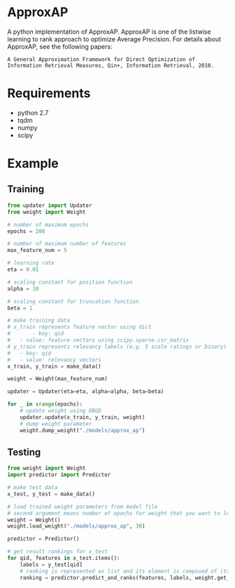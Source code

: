 # ApproxAP
A python implementation of ApproxAP. ApproxAP is one of the listwise learning to rank approach to optimize Average Precision.
For details about ApproxAP, see the following papers:
```
A General Approximation Framework for Direct Optimization of Information Retrieval Measures, Qin+, Information Retrieval, 2010.
```

# Requirements
* python 2.7
* tqdm
* numpy
* scipy

# Example
## Training
```python
from updater import Updater
from weight import Weight

# number of maximum epochs
epochs = 200

# number of maximum number of features
max_feature_num = 5

# learning rate 
eta = 0.01

# scaling constant for position function
alpha = 10

# scaling constant for truncation function
beta = 1

# make training data
# x_train represents feature vector using dict
#       - key: qid
#	- value: feature vectors using scipy.sparse.csr_matrix
# y_train represents relevancy labels (e.g. 5 scale ratings or binary) corresponding to each feature_vector using dict
#	- key: qid
#	- value: relevancy vectors
x_train, y_train = make_data()

weight = Weight(max_feature_num)

updater = Updater(eta=eta, alpha=alpha, beta=beta)

for _ in xrange(epochs):
	# update weight using DBGD
	updater.update(x_train, y_train, weight)
	# dump weight parameter
	weight.dump_weight("./models/approx_ap")
```

## Testing
```python
from weight import Weight
import predictor import Predictor

# make test data
x_test, y_test = make_data()

# load trained weight parameters from model file
# second argument means number of epochs for weight that you want to load
weight = Weight()
weight.load_weight("./models/approx_ap", 30)

predictor = Predictor()

# get result rankings for x_test
for qid, features in x_test.items():
	labels = y_test[qid]
	# ranking is represented as list and its element is composed of (true_label, case_id, score) by descending order of score
	ranking = predictor.predict_and_ranks(features, labels, weight.get_weight())
```
